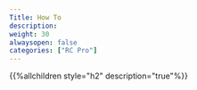 ```yaml
---
Title: How To
description:
weight: 30
alwaysopen: false
categories: ["RC Pro"]
---
```

{{%allchildren style="h2" description="true"%}}
